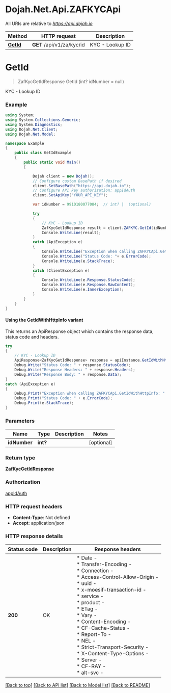 # Dojah.Net.Api.ZAFKYCApi

All URIs are relative to *https://api.dojah.io*

| Method | HTTP request | Description |
|--------|--------------|-------------|
| [**GetId**](ZAFKYCApi.md#getid) | **GET** /api/v1/za/kyc/id | KYC - Lookup ID |

<a name="getid"></a>
# **GetId**
> ZafKycGetIdResponse GetId (int? idNumber = null)

KYC - Lookup ID

### Example
```csharp
using System;
using System.Collections.Generic;
using System.Diagnostics;
using Dojah.Net.Client;
using Dojah.Net.Model;

namespace Example
{
    public class GetIdExample
    {
        public static void Main()
        {

            Dojah client = new Dojah();
            // Configure custom BasePath if desired
            client.SetBasePath("https://api.dojah.io");
            // Configure API key authorization: appIdAuth
            client.SetApiKey("YOUR_API_KEY");

            var idNumber = 9910180077084;  // int? |  (optional) 

            try
            {
                // KYC - Lookup ID
                ZafKycGetIdResponse result = client.ZAFKYC.GetId(idNumber);
                Console.WriteLine(result);
            }
            catch (ApiException e)
            {
                Console.WriteLine("Exception when calling ZAFKYCApi.GetId: " + e.Message);
                Console.WriteLine("Status Code: "+ e.ErrorCode);
                Console.WriteLine(e.StackTrace);
            }
            catch (ClientException e)
            {
                Console.WriteLine(e.Response.StatusCode);
                Console.WriteLine(e.Response.RawContent);
                Console.WriteLine(e.InnerException);
            }
        }
    }
}
```

#### Using the GetIdWithHttpInfo variant
This returns an ApiResponse object which contains the response data, status code and headers.

```csharp
try
{
    // KYC - Lookup ID
    ApiResponse<ZafKycGetIdResponse> response = apiInstance.GetIdWithHttpInfo(idNumber);
    Debug.Write("Status Code: " + response.StatusCode);
    Debug.Write("Response Headers: " + response.Headers);
    Debug.Write("Response Body: " + response.Data);
}
catch (ApiException e)
{
    Debug.Print("Exception when calling ZAFKYCApi.GetIdWithHttpInfo: " + e.Message);
    Debug.Print("Status Code: " + e.ErrorCode);
    Debug.Print(e.StackTrace);
}
```

### Parameters

| Name | Type | Description | Notes |
|------|------|-------------|-------|
| **idNumber** | **int?** |  | [optional]  |

### Return type

[**ZafKycGetIdResponse**](ZafKycGetIdResponse.md)

### Authorization

[appIdAuth](../README.md#appIdAuth)

### HTTP request headers

 - **Content-Type**: Not defined
 - **Accept**: application/json


### HTTP response details
| Status code | Description | Response headers |
|-------------|-------------|------------------|
| **200** | OK |  * Date -  <br>  * Transfer-Encoding -  <br>  * Connection -  <br>  * Access-Control-Allow-Origin -  <br>  * uuid -  <br>  * x-moesif-transaction-id -  <br>  * service -  <br>  * product -  <br>  * ETag -  <br>  * Vary -  <br>  * Content-Encoding -  <br>  * CF-Cache-Status -  <br>  * Report-To -  <br>  * NEL -  <br>  * Strict-Transport-Security -  <br>  * X-Content-Type-Options -  <br>  * Server -  <br>  * CF-RAY -  <br>  * alt-svc -  <br>  |

[[Back to top]](#) [[Back to API list]](../README.md#documentation-for-api-endpoints) [[Back to Model list]](../README.md#documentation-for-models) [[Back to README]](../README.md)

